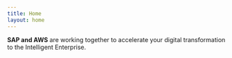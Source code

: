 ```yaml
---
title: Home
layout: home
---
```



**SAP and AWS** are working together to accelerate your digital transformation to the Intelligent Enterprise.
